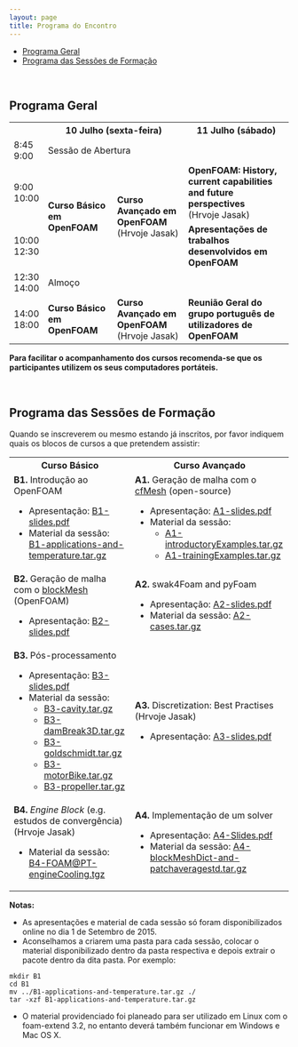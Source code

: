 ```yaml
---
layout: page
title: Programa do Encontro
---
```


  * [Programa Geral](#programa-geral)
  * [Programa das Sessões de Formação](#programa-das-sessões-de-formação)

<br>

<h2 id="programa-geral">Programa Geral</h2>

<table>
    <tbody>
    <tr>
        <th></th>
        <th colspan="2">10 Julho (sexta-feira)</th>
        <th>11 Julho (sábado)</th>
    </tr>
    <tr>
        <td>8:45 <br> 9:00</td>
        <td colspan="2">Sessão de Abertura</td>
        <td></td>
    </tr>
    <tr>
        <td>9:00 <br> 10:00</td>
        <td rowspan="2"><b>Curso Básico em OpenFOAM</b></td>
        <td rowspan="2"><b>Curso Avançado em OpenFOAM</b> <br> (Hrvoje Jasak)</td>
        <td><b>OpenFOAM: History, current capabilities and future perspectives</b><br>(Hrvoje Jasak)</td>
    </tr>
    <tr>
        <td>10:00 <br> 12:30</td>
        <td><b>Apresentações de trabalhos desenvolvidos em OpenFOAM</b></td>
    </tr>
    <tr>
        <td>12:30 <br> 14:00</td>
        <td colspan="3">Almoço</td>
    </tr>
    <tr>
        <td>14:00 <br> 18:00</td>
        <td><b>Curso Básico em OpenFOAM</b></td>
        <td><b>Curso Avançado em OpenFOAM</b> <br> (Hrvoje Jasak)</td>
        <td><b>Reunião Geral do grupo português de utilizadores de OpenFOAM</b></td>
    </tr>
    </tbody>
</table>

<b>Para facilitar o acompanhamento dos cursos recomenda-se que os participantes utilizem os seus computadores portáteis.</b>

<br>

<h2 id="programa-das-sessões-de-formação">Programa das Sessões de Formação</h2>

Quando se inscreverem ou mesmo estando já inscritos, por favor indiquem quais os blocos de cursos a que pretendem assistir:

<table>
  <tr>
    <th>Curso Básico</th>
    <th>Curso Avançado</th>
  </tr>
  <tr>
    <td style="text-align: left;">
      <b>B1.</b> Introdução ao OpenFOAM
      <br>
      <ul>
      <li>Apresentação: <a href="https://github.com/foam-at-pt/foam-at-pt.github.io/releases/download/PrimeiroEncontro/B1-slides.pdf">B1-slides.pdf</a></li>
      <li>Material da sessão: <a href="https://github.com/foam-at-pt/foam-at-pt.github.io/releases/download/PrimeiroEncontro/B1-applications-and-temperature.tar.gz">B1-applications-and-temperature.tar.gz</a></li>
      </ul>
    </td>
    <td style="text-align: left;">
      <b>A1.</b> Geração de malha com o <a href="http://www.c-fields.com/cfmesh">cfMesh</a> (open-source)
      <br>
      <ul>
      <li>Apresentação: <a href="https://github.com/foam-at-pt/foam-at-pt.github.io/releases/download/PrimeiroEncontro/A1-slides.pdf">A1-slides.pdf</a></li>
      <li>Material da sessão:
        <ul>
        <li><a href="https://github.com/foam-at-pt/foam-at-pt.github.io/releases/download/PrimeiroEncontro/A1-introductoryExamples.tar.gz">A1-introductoryExamples.tar.gz</a></li>
        <li><a href="https://github.com/foam-at-pt/foam-at-pt.github.io/releases/download/PrimeiroEncontro/A1-trainingExamples.tar.gz">A1-trainingExamples.tar.gz</a></li>
        </ul>
      </li>
      </ul>
    </td>
  </tr>
  <tr>
    <td style="text-align: left;">
      <b>B2.</b> Geração de malha com o <a href="http://cfd.direct/openfoam/user-guide/blockMesh/">blockMesh</a> (OpenFOAM)
      <br>
      <ul>
      <li>Apresentação: <a href="https://github.com/foam-at-pt/foam-at-pt.github.io/releases/download/PrimeiroEncontro/B2-slides.pdf">B2-slides.pdf</a></li>
      </ul>
    </td>
    <td style="text-align: left;">
      <b>A2.</b> swak4Foam and pyFoam
      <br>
      <ul>
      <li>Apresentação: <a href="https://github.com/foam-at-pt/foam-at-pt.github.io/releases/download/PrimeiroEncontro/A2-slides.pdf">A2-slides.pdf</a></li>
      <li>Material da sessão: <a href="https://github.com/foam-at-pt/foam-at-pt.github.io/releases/download/PrimeiroEncontro/A2-cases.tar.gz">A2-cases.tar.gz</a></li>
      </ul>
    </td>
  </tr>
  <tr>
    <td style="text-align: left;">
      <b>B3.</b> Pós-processamento
      <br>
      <ul>
      <li>Apresentação: <a href="https://github.com/foam-at-pt/foam-at-pt.github.io/releases/download/PrimeiroEncontro/B3-slides.pdf">B3-slides.pdf</a></li>
      <li>Material da sessão:
        <ul>
        <li><a href="https://github.com/foam-at-pt/foam-at-pt.github.io/releases/download/PrimeiroEncontro/B3-cavity.tar.gz">B3-cavity.tar.gz</a></li>
        <li><a href="https://github.com/foam-at-pt/foam-at-pt.github.io/releases/download/PrimeiroEncontro/B3-damBreak3D.tar.gz">B3-damBreak3D.tar.gz</a></li>
        <li><a href="https://github.com/foam-at-pt/foam-at-pt.github.io/releases/download/PrimeiroEncontro/B3-goldschmidt.tar.gz">B3-goldschmidt.tar.gz</a></li>
        <li><a href="https://github.com/foam-at-pt/foam-at-pt.github.io/releases/download/PrimeiroEncontro/B3-motorBike.tar.gz">B3-motorBike.tar.gz</a></li>
        <li><a href="https://github.com/foam-at-pt/foam-at-pt.github.io/releases/download/PrimeiroEncontro/B3-propeller.tar.gz">B3-propeller.tar.gz</a></li>
        </ul>
      </li>
      </ul>
    </td>
    <td style="text-align: left;">
      <b>A3.</b> Discretization: Best Practises (Hrvoje Jasak)
      <br>
      <ul>
      <li>Apresentação: <a href="https://github.com/foam-at-pt/foam-at-pt.github.io/releases/download/PrimeiroEncontro/A3-slides.pdf">A3-slides.pdf</a></li>
      </ul>
    </td>
  </tr>
  <tr>
    <td style="text-align: left;">
      <b>B4.</b> <i>Engine Block</i> (e.g. estudos de convergência) (Hrvoje Jasak)
      <br>
      <ul>
      <li>Material da sessão: <a href="https://github.com/foam-at-pt/foam-at-pt.github.io/releases/download/PrimeiroEncontro/B4-FOAM@PT-engineCooling.tgz">B4-FOAM@PT-engineCooling.tgz</a></li>
      </ul>
    </td>
    <td style="text-align: left;">
      <b>A4.</b> Implementação de um solver
      <br>
      <ul>
      <li>Apresentação: <a href="https://github.com/foam-at-pt/foam-at-pt.github.io/releases/download/PrimeiroEncontro/A4-Slides.pdf">A4-Slides.pdf</a></li>
      <li>Material da sessão: <a href="https://github.com/foam-at-pt/foam-at-pt.github.io/releases/download/PrimeiroEncontro/A4-blockMeshDict-and-patchaveragestd.tar.gz">A4-blockMeshDict-and-patchaveragestd.tar.gz</a></li>
      </ul>
    </td>
  </tr>
</table>


<b>Notas:</b>

  * As apresentações e material de cada sessão só foram disponibilizados online no dia 1 de Setembro de 2015.
  * Aconselhamos a criarem uma pasta para cada sessão, colocar o material disponibilizado dentro da pasta respectiva e depois extrair o pacote dentro da dita pasta. Por exemplo:

  ```
  mkdir B1
  cd B1
  mv ../B1-applications-and-temperature.tar.gz ./
  tar -xzf B1-applications-and-temperature.tar.gz
  ```

  * O material providenciado foi planeado para ser utilizado em Linux com o foam-extend 3.2, no entanto deverá também funcionar em Windows e Mac OS X.
